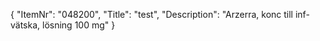 {
  "ItemNr": "048200",
  "Title": "test",
  "Description": "Arzerra, konc till inf-vätska, lösning 100 mg"
}